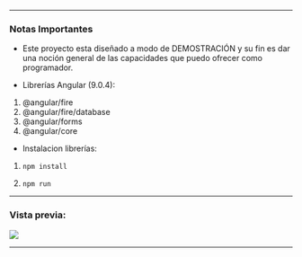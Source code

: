 ------------
### Notas Importantes

- Este proyecto esta diseñado a modo de DEMOSTRACIÓN y su fin es dar una noción general de las capacidades que puedo ofrecer como programador.

- Librerías Angular (9.0.4):

1. @angular/fire
2. @angular/fire/database
3. @angular/forms
4. @angular/core

- Instalacion librerías:

1. `npm install`

2. `npm run`

------------

### Vista previa:
![](https://drive.google.com/uc?id=1XlAA8EroM855rOvU3D1xr1NIbIdec3gh)

------------
